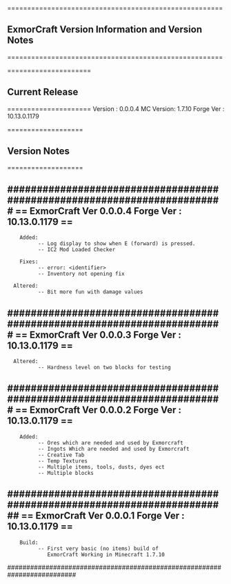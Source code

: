 ======================================================
## ExmorCraft Version Information and Version Notes ##
======================================================

=====================
## Current Release ##
=====================
Version   : 0.0.0.4
MC Version: 1.7.10
Forge Ver : 10.13.0.1179


===================
## Version Notes ##
===================

#########################################################################
== ExmorCraft Ver 0.0.0.4             Forge Ver : 10.13.0.1179         ==
-------------------------------------------------------------------------

        Added:
              -- Log display to show when E (forward) is pressed.
              -- IC2 Mod Loaded Checker

        Fixes:
              -- error: <identifier>
              -- Inventory not opening fix

      Altered:
              -- Bit more fun with damage values


#########################################################################
== ExmorCraft Ver 0.0.0.3             Forge Ver : 10.13.0.1179         ==
-------------------------------------------------------------------------

      Altered:
              -- Hardness level on two blocks for testing



#########################################################################
== ExmorCraft Ver 0.0.0.2             Forge Ver : 10.13.0.1179         ==
-------------------------------------------------------------------------

        Added:
              -- Ores which are needed and used by Exmorcraft
              -- Ingots Which are needed and used by Exmorcraft
              -- Creative Tab
              -- Temp Textures
              -- Multiple items, tools, dusts, dyes ect
              -- Multiple blocks


##########################################################################
== ExmorCraft Ver 0.0.0.1             Forge Ver : 10.13.0.1179          ==
--------------------------------------------------------------------------


        Build:
              -- First very basic (no items) build of
                 ExmorCraft Working in Minecraft 1.7.10

##########################################################################